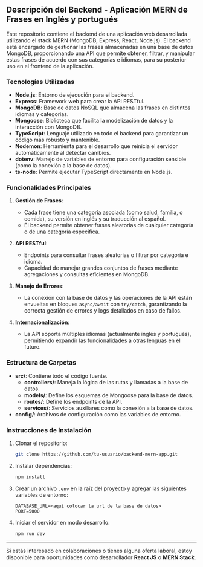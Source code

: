 ## Descripción del Backend - Aplicación MERN de Frases en Inglés y portugués

Este repositorio contiene el backend de una aplicación web desarrollada utilizando el stack MERN (MongoDB, Express, React, Node.js). El backend está encargado de gestionar las frases almacenadas en una base de datos MongoDB, proporcionando una API que permite obtener, filtrar, y manipular estas frases de acuerdo con sus categorías e idiomas, para su posterior uso en el frontend de la aplicación.

### Tecnologías Utilizadas

- **Node.js**: Entorno de ejecución para el backend.
- **Express**: Framework web para crear la API RESTful.
- **MongoDB**: Base de datos NoSQL que almacena las frases en distintos idiomas y categorías.
- **Mongoose**: Biblioteca que facilita la modelización de datos y la interacción con MongoDB.
- **TypeScript**: Lenguaje utilizado en todo el backend para garantizar un código más robusto y mantenible.
- **Nodemon**: Herramienta para el desarrollo que reinicia el servidor automáticamente al detectar cambios.
- **dotenv**: Manejo de variables de entorno para configuración sensible (como la conexión a la base de datos).
- **ts-node**: Permite ejecutar TypeScript directamente en Node.js.

### Funcionalidades Principales

1. **Gestión de Frases**:
   - Cada frase tiene una categoría asociada (como salud, familia, o comida), su versión en inglés y su traducción al español.
   - El backend permite obtener frases aleatorias de cualquier categoría o de una categoría específica.

2. **API RESTful**:
   - Endpoints para consultar frases aleatorias o filtrar por categoría e idioma.
   - Capacidad de manejar grandes conjuntos de frases mediante agregaciones y consultas eficientes en MongoDB.

3. **Manejo de Errores**:
   - La conexión con la base de datos y las operaciones de la API están envueltas en bloques `async/await` con `try/catch`, garantizando la correcta gestión de errores y logs detallados en caso de fallos.

4. **Internacionalización**:
   - La API soporta múltiples idiomas (actualmente inglés y portugués), permitiendo expandir las funcionalidades a otras lenguas en el futuro.

### Estructura de Carpetas

- **src/**: Contiene todo el código fuente.
  - **controllers/**: Maneja la lógica de las rutas y llamadas a la base de datos.
  - **models/**: Define los esquemas de Mongoose para la base de datos.
  - **routes/**: Define los endpoints de la API.
  - **services/**: Servicios auxiliares como la conexión a la base de datos.
- **config/**: Archivos de configuración como las variables de entorno.

### Instrucciones de Instalación

1. Clonar el repositorio:

   ```bash
   git clone https://github.com/tu-usuario/backend-mern-app.git
   ```

2. Instalar dependencias:

   ```bash
   npm install
   ```

3. Crear un archivo `.env` en la raíz del proyecto y agregar las siguientes variables de entorno:

   ```env
   DATABASE_URL=<aquí colocar la url de la base de datos>
   PORT=5000
   ```

4. Iniciar el servidor en modo desarrollo:

   ```bash
   npm run dev
   ```

---

Si estás interesado en colaboraciones o tienes alguna oferta laboral, estoy disponible para oportunidades como desarrollador **React JS** o **MERN Stack**.
